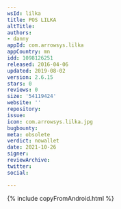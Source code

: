 ```yaml
---
wsId: lilka
title: POS LILKA
altTitle: 
authors:
- danny
appId: com.arrowsys.lilka
appCountry: mn
idd: 1098126251
released: 2016-04-06
updated: 2019-08-02
version: 2.6.15
stars: 0
reviews: 0
size: '54119424'
website: ''
repository: 
issue: 
icon: com.arrowsys.lilka.jpg
bugbounty: 
meta: obsolete
verdict: nowallet
date: 2021-10-26
signer: 
reviewArchive: 
twitter: 
social: 

---
```


{% include copyFromAndroid.html %}
